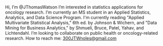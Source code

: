 Hi, I’m @JThomasWatson
I’m interested in statistics applications for oncology research. 
I’m currently an MS student in an Applied Statistics, Analytics, and Data Science Program.
I'm currently reading "Applied Multivariate Statistical Analysis," 6th ed. by Johnson & Wichern, and "Data Mining for Business Analytics," by Shmueli, Bruce, Patel, Yahav, and Lichtendahl.
I’m looking to collaborate on public health or oncology-related research.
How to reach me: 300JTWnoles@gmail.com

<!---
JThomasWatson/JThomasWatson is a ✨ special ✨ repository because its `README.md` (this file) appears on your GitHub profile.
You can click the Preview link to take a look at your changes.
--->
